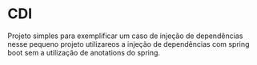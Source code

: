 # CDI
Projeto simples para exemplificar um caso de injeção de dependências
nesse pequeno projeto utilizareos a injeção de dependências com spring boot sem a utilização de anotations do spring.
